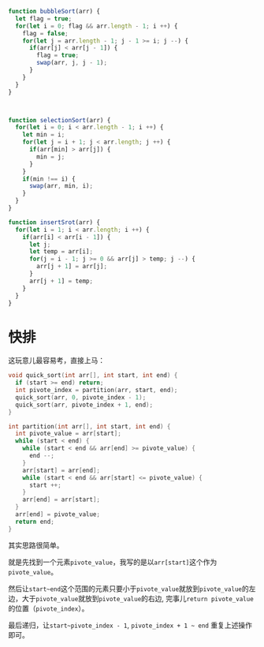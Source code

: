 ```javascript
function bubbleSort(arr) {
  let flag = true;
  for(let i = 0; flag && arr.length - 1; i ++) {
    flag = false;
    for(let j = arr.length - 1; j - 1 >= i; j --) {
      if(arr[j] < arr[j - 1]) {
        flag = true;
        swap(arr, j, j - 1);
      }
    }
  }
}



function selectionSort(arr) {
  for(let i = 0; i < arr.length - 1; i ++) {
    let min = i;
    for(let j = i + 1; j < arr.length; j ++) {
      if(arr[min] > arr[j]) {
        min = j;
      }
    }
    if(min !== i) {
      swap(arr, min, i);
    }
  }
}

function insertSrot(arr) {
  for(let i = 1; i < arr.length; i ++) {
    if(arr[i] < arr[i - 1]) {
      let j;
      let temp = arr[i];
      for(j = i - 1; j >= 0 && arr[j] > temp; j --) {
        arr[j + 1] = arr[j];
      }
      arr[j + 1] = temp;
    }
  }
}
```

# 快排
这玩意儿最容易考，直接上马：

```c++
void quick_sort(int arr[], int start, int end) {
  if (start >= end) return;
  int pivote_index = partition(arr, start, end);
  quick_sort(arr, 0, pivote_index - 1);
  quick_sort(arr, pivote_index + 1, end);
}

int partition(int arr[], int start, int end) {
  int pivote_value = arr[start];
  while (start < end) {
    while (start < end && arr[end] >= pivote_value) {
      end --;
    }
    arr[start] = arr[end];
    while (start < end && arr[start] <= pivote_value) {
      start ++;
    }
    arr[end] = arr[start];
  }
  arr[end] = pivote_value;
  return end;
}
```
其实思路很简单。

就是先找到一个元素`pivote_value`，我写的是以`arr[start]`这个作为`pivote_value`。

然后让`start~end`这个范围的元素只要小于`pivote_value`就放到`pivote_value`的左边，大于`pivote_value`就放到`pivote_value`的右边, 完事儿`return pivote_value`的位置（`pivote_index`）。

最后递归，让`start~pivote_index - 1`, `pivote_index + 1 ~ end` 重复上述操作即可。
